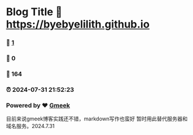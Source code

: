 # Blog Title :link: https://byebyelilith.github.io 
### :page_facing_up: [1](https://byebyelilith.github.io/tag.html) 
### :speech_balloon: 0 
### :hibiscus: 164 
### :alarm_clock: 2024-07-31 21:52:23 
### Powered by :heart: [Gmeek](https://github.com/Meekdai/Gmeek)

目前来说gmeek博客实践还不错，markdown写作也蛮好
暂时用此替代服务器和域名服务。2024.7.31
